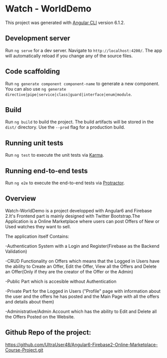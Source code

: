# Watch - WorldDemo

This project was generated with [Angular CLI](https://github.com/angular/angular-cli) version 6.1.2.

## Development server

Run `ng serve` for a dev server. Navigate to `http://localhost:4200/`. The app will automatically reload if you change any of the source files.

## Code scaffolding

Run `ng generate component component-name` to generate a new component. You can also use `ng generate directive|pipe|service|class|guard|interface|enum|module`.

## Build

Run `ng build` to build the project. The build artifacts will be stored in the `dist/` directory. Use the `--prod` flag for a production build.

## Running unit tests

Run `ng test` to execute the unit tests via [Karma](https://karma-runner.github.io).

## Running end-to-end tests

Run `ng e2e` to execute the end-to-end tests via [Protractor](http://www.protractortest.org/).

## Overview

Watch-WorldDemo is a project developped with Angular6 and Firebase 2.It's Frontend part is mainly
designed with Twitter Bootstrap.The Application is a Online Marketplace where users can post Offers of New or Used watches they want to sell.

The application itself Contains:

-Authentication System with a Login and Register(Firebase as the Backend Validation)

-CRUD Functionality on Offers which means that the Logged in Users have the ability to Create an Offer, Edit the Offer, View all the Offers and Delete an Offer(Only if they are the creator of the Offer or the Admin)

-Public Part which is accesible without Authentication  

-Private Part for the Logged in Users ("Profile" page with information about the user and the offers he has posted and the Main Page with all the offers and details about them)

-Administrative/Admin Account which has the ability to Edit and Delete all the Offers Posted on the Website.

## Github Repo of the project:

https://github.com/UltraUser48/Angular6-Firebase2-Online-Marketplace-Course-Project.git
